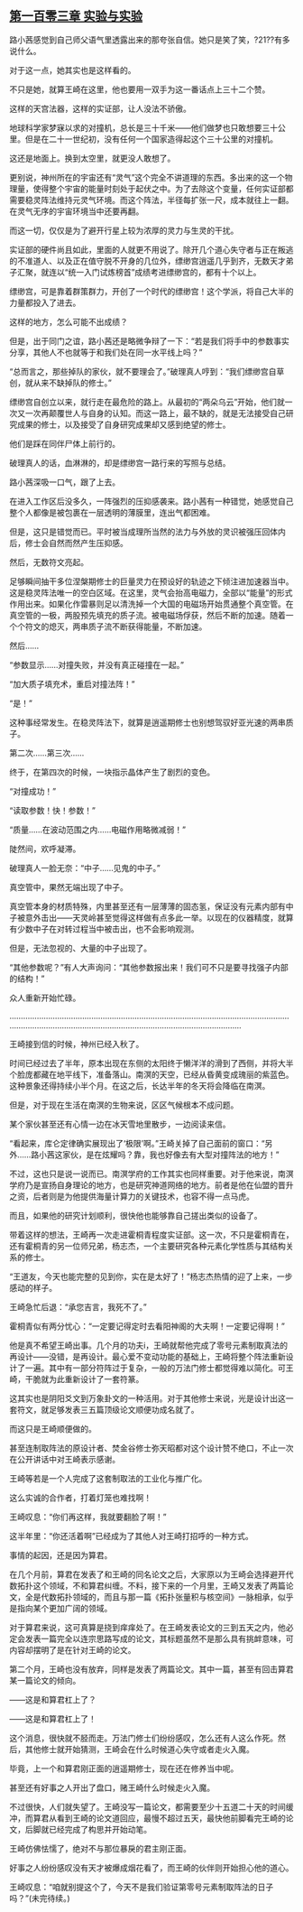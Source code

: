 ## [第一百零三章 实验与实验](https://www.xxbiquge.com/11_11207/9132362.html)


  路小茜感觉到自己师父语气里透露出来的那夸张自信。她只是笑了笑，?21??有多说什么。

  对于这一点，她其实也是这样看的。

  不只是她，就算王崎在这里，他也要用一双手为这一番话点上三十二个赞。

  这样的天宫法器，这样的实证部，让人没法不骄傲。

  地球科学家梦寐以求的对撞机，总长是三十千米——他们做梦也只敢想要三十公里。但是在二十一世纪初，没有任何一个国家造得起这个三十公里的对撞机。

  这还是地面上。换到太空里，就更没人敢想了。

  更别说，神州所在的宇宙还有“灵气”这个完全不讲道理的东西。多出来的这一个物理量，使得整个宇宙的能量时刻处于起伏之中。为了去除这个变量，任何实证部都需要稳灵阵法维持元灵气环境。而这个阵法，半径每扩张一尺，成本就往上一翻。在灵气无序的宇宙环境当中还要再翻。

  而这一切，仅仅是为了避开行星上较为浓厚的灵力与生灵的干扰。

  实证部的硬件尚且如此，里面的人就更不用说了。除开几个道心失守者与正在叛逃的不准道人、以及正在值守脱不开身的几位外，缥缈宫逍遥几乎到齐，无数天才弟子汇聚，就连以“统一入门试炼榜首”成绩考进缥缈宫的，都有十个以上。

  缥缈宫，可是靠着群策群力，开创了一个时代的缥缈宫！这个学派，将自己大半的力量都投入了进去。

  这样的地方，怎么可能不出成绩？

  但是，出于同门之谊，路小茜还是略微争辩了一下：“若是我们将手中的参数事实分享，其他人不也就等于和我们处在同一水平线上吗？”

  “总而言之，那些掉队的家伙，就不要理会了。”破理真人哼到：“我们缥缈宫自草创，就从来不缺掉队的修士。”

  缥缈宫自创立以来，就行走在最危险的路上。从最初的“两朵乌云”开始，他们就一次又一次再颠覆世人与自身的认知。而这一路上，最不缺的，就是无法接受自己研究成果的修士，以及接受了自身研究成果却又感到绝望的修士。

  他们是踩在同伴尸体上前行的。

  破理真人的话，血淋淋的，却是缥缈宫一路行来的写照与总结。

  路小茜深吸一口气，跟了上去。

  在进入工作区后没多久，一阵强烈的压抑感袭来。路小茜有一种错觉，她感觉自己整个人都像是被包裹在一层透明的薄膜里，连出气都困难。

  但是，这只是错觉而已。平时被当成理所当然的法力与外放的灵识被强压回体内后，修士会自然而然产生压抑感。

  然后，无数符文亮起。

  足够瞬间抽干多位涅槃期修士的巨量灵力在预设好的轨迹之下倾注进加速器当中。这是稳灵阵法唯一的空白区域。在这里，灵气会抬高电磁力，全部以“能量”的形式作用出来。如果化作雷暴则足以清洗掉一个大国的电磁场开始贯通整个真空管。在真空管的一极，两股预先填充的质子流。被电磁场俘获，然后不断的加速。随着一个个符文的熄灭，两串质子流不断获得能量，不断加速。

  然后……

  “参数显示……对撞失败，并没有真正碰撞在一起。”

  “加大质子填充术，重启对撞法阵！”

  “是！”

  这种事经常发生。在稳灵阵法下，就算是逍遥期修士也别想驾驭好亚光速的两串质子。

  第二次……第三次……

  终于，在第四次的时候，一块指示晶体产生了剧烈的变色。

  “对撞成功！”

  “读取参数！快！参数！”

  “质量……在波动范围之内……电磁作用略微减弱！”

  陡然间，欢呼凝滞。

  破理真人一脸无奈：“中子……见鬼的中子。”

  真空管中，果然无端出现了中子。

  真空管本身的材质特殊，内里甚至还有一层薄薄的固态氢，保证没有元素内部有中子被意外击出——天灵岭甚至觉得这样做有点多此一举。以现在的仪器精度，就算有少数中子在对转过程当中被击出，也不会影响观测。

  但是，无法忽视的、大量的中子出现了。

  “其他参数呢？”有人大声询问：“其他参数报出来！我们可不只是要寻找强子内部的结构！”

  众人重新开始忙碌。

  ………………………………………………………………………………………………………………………………………………………………………………………………………

  王崎接到信的时候，神州已经入秋了。

  时间已经过去了半年，原本出现在东侧的太阳终于懒洋洋的滑到了西侧，并将大半个脸庞都藏在地平线下，准备落山。南溟的天空，已经从昏黄变成瑰丽的紫蓝色。这种景象还得持续小半个月。在这之后，长达半年的冬天将会降临在南溟。

  但是，对于现在生活在南溟的生物来说，区区气候根本不成问题。

  某个家伙甚至还有心情一边在冰天雪地里散步，一边阅读来信。

  “看起来，库仑定律确实展现出了‘极限’啊。”王崎关掉了自己面前的窗口：“另外……路小茜这家伙，是在炫耀吗？靠，我也好像去有大型对撞阵法的地方！”

  不过，这也只是说一说而已。南溟学府的工作其实也同样重要。对于他来说，南溟学府乃是宣扬自身理论的地方，也是研究神道网络的地方。前者是他在仙盟的晋升之资，后者则是为他提供海量计算力的关键技术，也容不得一点马虎。

  而且，如果他的研究计划顺利，很快他也能够靠自己搓出类似的设备了。

  带着这样的想法，王崎再一次走进霍桐青程度实证部。这一次，不只是霍桐青在，还有霍桐青的另一位师兄弟，杨志杰，一个主要研究各种元素化学性质与其结构关系的修士。

  “王道友，今天也能完整的见到你，实在是太好了！”杨志杰热情的迎了上来，一步感动的样子。

  王崎急忙后退：“承您吉言，我死不了。”

  霍桐青似有两分忧心：“一定要记得定时去看阳神阁的大夫啊！一定要记得啊！”

  他是真不希望王崎出事。几个月的功夫i，王崎就帮他完成了零号元素制取真法的再设计——没错，是再设计。最心爱不变动功能的基础上，王崎将整个阵法重新设计了一遍。其中有一部分符阵过于复杂，一般的万法门修士都觉得难以简化。可王崎，干脆就为此重新设计了一套符篆。

  这其实也是阴阳爻文到万象卦文的一种活用。对于其他修士来说，光是设计出这一套符文，就足够发表三五篇顶级论文顺便功成名就了。

  而这只是王崎顺便做的。

  甚至连制取阵法的原设计者、焚金谷修士弥天昭都对这个设计赞不绝口，不止一次在公开讲话中对王崎表示感谢。

  王崎等若是一个人完成了这套制取法的工业化与推广化。

  这么实诚的合作者，打着灯笼也难找啊！

  王崎叹息：“你们再这样，我就要翻脸了啊！”

  这半年里：“你还活着啊”已经成为了其他人对王崎打招呼的一种方式。

  事情的起因，还是因为算君。

  在几个月前，算君在发表了和王崎的同名论文之后，大家原以为王崎会选择避开代数拓扑这个领域，不和算君纠缠。不料，接下来的一个月里，王崎又发表了两篇论文，全是代数拓扑领域的，而且与那一篇《拓扑张量积与核空间》一脉相承，似乎是指向某个更加广阔的领域。

  对于算君来说，这可真算是挠到痒痒处了。在王崎发表论文的三到五天之内，他必定会发表一篇完全以连宗思路写成的论文，其标题虽然不是那么具有挑衅意味，可内容却摆明了是在针对王崎的论文。

  第二个月，王崎也没有放弃，同样是发表了两篇论文。其中一篇，甚至有回击算君某一篇论文的倾向。

  ——这是和算君杠上了？

  ——这是和算君杠上了！

  这个消息，很快就不胫而走。万法门修士们纷纷感叹，怎么还有人这么作死。然后，其他修士就开始猜测，王崎会在什么时候道心失守或者走火入魔。

  毕竟，上一个和算君刚正面的逍遥期修士，现在还在修养当中呢。

  甚至还有好事之人开出了盘口，赌王崎什么时候走火入魔。

  不过很快，人们就失望了。王崎没写一篇论文，都需要至少十五道二十天的时间缓冲，而算君从看到王崎的论文道回应，最慢不超过五天，最快他前脚看完王崎的论文，后脚就已经完成了构思并开始动笔。

  王崎仿佛怯懦了，绝对不与那位暴戾的君主刚正面。

  好事之人纷纷感叹没有天才被爆成烟花看了，而王崎的伙伴则开始担心他的道心。

  王崎叹息：“咱就别提这个了，今天不是我们验证第零号元素制取阵法的日子吗？”(未完待续。)
